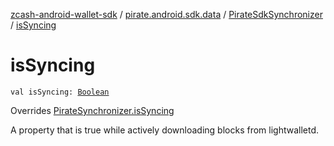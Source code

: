 [zcash-android-wallet-sdk](../../index.md) / [pirate.android.sdk.data](../index.md) / [PirateSdkSynchronizer](index.md) / [isSyncing](./is-syncing.md)

# isSyncing

`val isSyncing: `[`Boolean`](https://kotlinlang.org/api/latest/jvm/stdlib/kotlin/-boolean/index.html)

Overrides [PirateSynchronizer.isSyncing](../-synchronizer/is-syncing.md)

A property that is true while actively downloading blocks from lightwalletd.

